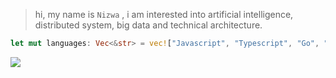 > hi, my name is `Nizwa` , i am interested into artificial intelligence, distributed system, big data and technical architecture.
```rs
let mut languages: Vec<&str> = vec!["Javascript", "Typescript", "Go", "Java", "Rust", "C/C++", "Python", "Others"];
```

<img align="left" src="https://visitor-badge.laobi.icu/badge?page_id=MMADUs.MMADUs" />
